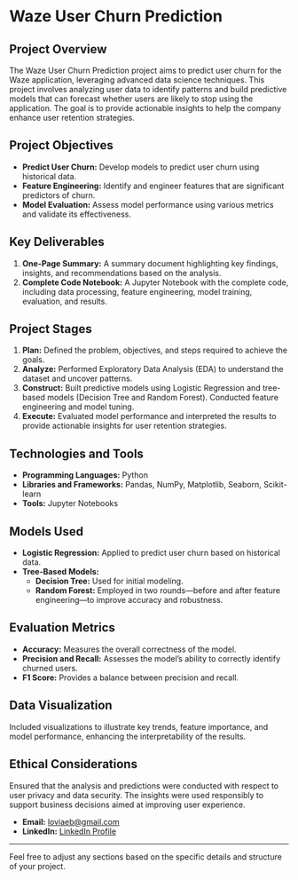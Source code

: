 # Waze User Churn Prediction

## Project Overview

The Waze User Churn Prediction project aims to predict user churn for the Waze application, leveraging advanced data science techniques. This project involves analyzing user data to identify patterns and build predictive models that can forecast whether users are likely to stop using the application. The goal is to provide actionable insights to help the company enhance user retention strategies.

## Project Objectives

- **Predict User Churn:** Develop models to predict user churn using historical data.
- **Feature Engineering:** Identify and engineer features that are significant predictors of churn.
- **Model Evaluation:** Assess model performance using various metrics and validate its effectiveness.

## Key Deliverables

1. **One-Page Summary:** A summary document highlighting key findings, insights, and recommendations based on the analysis.
2. **Complete Code Notebook:** A Jupyter Notebook with the complete code, including data processing, feature engineering, model training, evaluation, and results.

## Project Stages

1. **Plan:** Defined the problem, objectives, and steps required to achieve the goals.
2. **Analyze:** Performed Exploratory Data Analysis (EDA) to understand the dataset and uncover patterns.
3. **Construct:** Built predictive models using Logistic Regression and tree-based models (Decision Tree and Random Forest). Conducted feature engineering and model tuning.
4. **Execute:** Evaluated model performance and interpreted the results to provide actionable insights for user retention strategies.

## Technologies and Tools

- **Programming Languages:** Python
- **Libraries and Frameworks:** Pandas, NumPy, Matplotlib, Seaborn, Scikit-learn
- **Tools:** Jupyter Notebooks

## Models Used

- **Logistic Regression:** Applied to predict user churn based on historical data.
- **Tree-Based Models:**
  - **Decision Tree:** Used for initial modeling.
  - **Random Forest:** Employed in two rounds—before and after feature engineering—to improve accuracy and robustness.

## Evaluation Metrics

- **Accuracy:** Measures the overall correctness of the model.
- **Precision and Recall:** Assesses the model’s ability to correctly identify churned users.
- **F1 Score:** Provides a balance between precision and recall.

## Data Visualization

Included visualizations to illustrate key trends, feature importance, and model performance, enhancing the interpretability of the results.

## Ethical Considerations

Ensured that the analysis and predictions were conducted with respect to user privacy and data security. The insights were used responsibly to support business decisions aimed at improving user experience.
- **Email:** loviaeb@gmail.com
- **LinkedIn:** [LinkedIn Profile](https://www.linkedin.com/in/lovia-edassery)

---

Feel free to adjust any sections based on the specific details and structure of your project.
